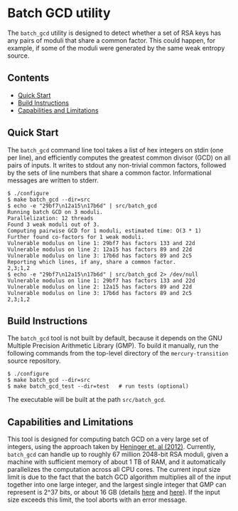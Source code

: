 # Batch GCD utility

The `batch_gcd` utility is designed to detect whether a set of RSA keys has any
pairs of moduli that share a common factor. This could happen, for example, if
some of the moduli were generated by the same weak entropy source.

## Contents

* [Quick Start](#quick-start)
* [Build Instructions](#build-instructions)
* [Capabilities and Limitations](#capabilities-and-limitations)

## Quick Start

The `batch_gcd` command line tool takes a list of hex integers on stdin (one per
line), and efficiently computes the greatest common divisor (GCD) on all pairs
of inputs.  It writes to stdout any non-trivial common factors, followed by the
sets of line numbers that share a common factor.  Informational messages are
written to stderr.
```
$ ./configure
$ make batch_gcd --dir=src
$ echo -e "29bf7\n12a15\n17b6d" | src/batch_gcd
Running batch GCD on 3 moduli.
Parallelization: 12 threads
Found 3 weak moduli out of 3.
Computing pairwise GCD for 1 moduli, estimated time: O(3 * 1)
Further found co-factors for 1 weak moduli.
Vulnerable modulus on line 1: 29bf7 has factors 133 and 22d
Vulnerable modulus on line 2: 12a15 has factors 89 and 22d
Vulnerable modulus on line 3: 17b6d has factors 89 and 2c5
Reporting which lines, if any, share a common factor.
2,3;1,2
$ echo -e "29bf7\n12a15\n17b6d" | src/batch_gcd 2> /dev/null
Vulnerable modulus on line 1: 29bf7 has factors 133 and 22d
Vulnerable modulus on line 2: 12a15 has factors 89 and 22d
Vulnerable modulus on line 3: 17b6d has factors 89 and 2c5
2,3;1,2
```

## Build Instructions

The `batch_gcd` tool is not built by default, because it depends on the GNU
Multiple Precision Arithmetic Library (GMP).  To build it manually, run the
following commands from the top-level directory of the `mercury-transition`
source repository.
```
$ ./configure
$ make batch_gcd --dir=src
$ make batch_gcd_test --dir=test   # run tests (optional)
```
The executable will be built at the path `src/batch_gcd`.

## Capabilities and Limitations

This tool is designed for computing batch GCD on a very large set of integers,
using the approach taken by [Heninger et. al
(2012)](https://www.usenix.org/conference/usenixsecurity12/technical-sessions/presentation/heninger).
Currently, `batch_gcd` can handle up to roughly 67 million 2048-bit RSA moduli,
given a machine with sufficient memory of about 1 TB of RAM, and it
automatically parallelizes the computation across all CPU cores.  The current
input size limit is due to the fact that the batch GCD algorithm multiplies all
of the input together into one large integer, and the largest single integer
that GMP can represent is 2^37 bits, or about 16 GB (details
[here](https://gmplib.org/list-archives/gmp-bugs/2009-July/001538.html) and
[here](https://gmplib.org/gmp6.0)).  If the input size exceeds this limit,
the tool aborts with an error message.
